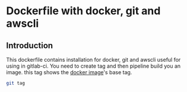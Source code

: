 # Dockerfile with docker, git and awscli

## Introduction

This dockerfile contains installation for docker, git and awscli useful for using in gitlab-ci.
You need to create tag and then pipeline build you an image. this tag shows the [docker image](https://hub.docker.com/_/docker)'s
base tag.

```bash
git tag
```
